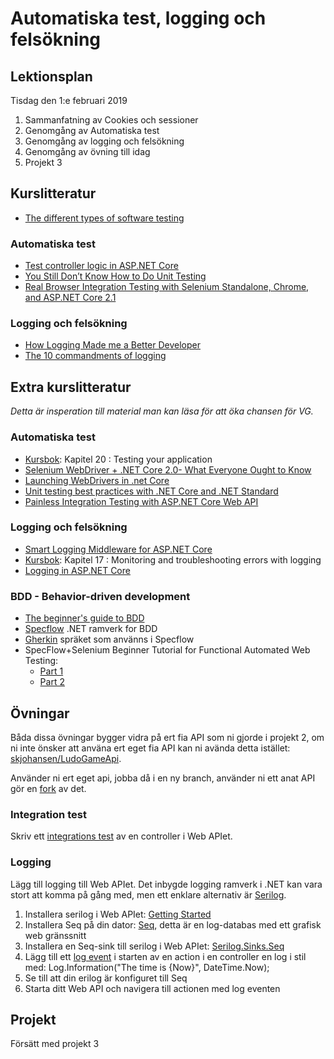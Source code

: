# Automatiska test, logging och felsökning

## Lektionsplan
Tisdag den 1:e februari 2019

1. Sammanfatning av Cookies och sessioner 
1. Genomgång av Automatiska test
1. Genomgång av logging och felsökning
1. Genomgång av övning till idag
1. Projekt 3

## Kurslitteratur

* [The different types of software testing](https://www.atlassian.com/continuous-delivery/software-testing/types-of-software-testing)

### Automatiska test
* [Test controller logic in ASP.NET Core](https://docs.microsoft.com/en-us/aspnet/core/mvc/controllers/testing?view=aspnetcore-2.2)
* [You Still Don’t Know How to Do Unit Testing](https://stackify.com/unit-testing-basics-best-practices/)
* [Real Browser Integration Testing with Selenium Standalone, Chrome, and ASP.NET Core 2.1](https://www.hanselman.com/blog/RealBrowserIntegrationTestingWithSeleniumStandaloneChromeAndASPNETCore21.aspx)

### Logging och felsökning
* [How Logging Made me a Better Developer](http://vasir.net/blog/development/how-logging-made-me-a-better-developer)
* [The 10 commandments of logging](http://www.masterzen.fr/2013/01/13/the-10-commandments-of-logging/)

## Extra kurslitteratur
*Detta är insperation till material man kan läsa för att öka chansen för VG.*
### Automatiska test
* [Kursbok](book.md): Kapitel 20 : Testing your application
* [Selenium WebDriver + .NET Core 2.0- What Everyone Ought to Know](https://www.automatetheplanet.com/webdriver-dotnetcore2/)
* [Launching WebDrivers in .net Core](https://alexanderontesting.com/2018/10/11/launching-webdrivers-in-net-core/)
* [Unit testing best practices with .NET Core and .NET Standard](https://docs.microsoft.com/en-us/dotnet/core/testing/unit-testing-best-practices)
* [Painless Integration Testing with ASP.NET Core Web API](https://fullstackmark.com/post/20/painless-integration-testing-with-aspnet-core-web-api)

### Logging och felsökning
* [Smart Logging Middleware for ASP.NET Core](https://blog.getseq.net/smart-logging-middleware-for-asp-net-core/)
* [Kursbok](book.md): Kapitel 17 : Monitoring and troubleshooting errors with logging
* [Logging in ASP.NET Core](https://docs.microsoft.com/en-us/aspnet/core/fundamentals/logging/?tabs=aspnetcore2x)


### BDD - Behavior-driven development
* [The beginner's guide to BDD](https://inviqa.com/blog/bdd-guide)
* [Specflow](https://specflow.org/) .NET ramverk for BDD
* [Gherkin](https://docs.cucumber.io/gherkin/reference/) spräket som använns i Specflow
* SpecFlow+Selenium Beginner Tutorial for Functional Automated Web Testing:         
    * [Part 1](https://medium.com/@amaya30/specflow-selenium-beginner-tutorial-for-functional-automated-web-testing-part-1-bf5c8fe53c3f)
    * [Part 2](https://medium.com/@amaya30/specflow-selenium-beginner-tutorial-for-functional-automated-web-testing-part-2-d3a2ba3d7c2)

## Övningar
Båda dissa övningar bygger vidra på ert fia API som ni gjorde i projekt 2, om ni inte önsker att använa ert eget fia API kan ni avända detta istället: [skjohansen/LudoGameApi](https://github.com/skjohansen/LudoGameApi).

Använder ni ert eget api, jobba då i en ny branch, använder ni ett anat API gör en [fork](https://help.github.com/articles/working-with-forks/) av det. 

### Integration test
Skriv ett [integrations test](https://fullstackmark.com/post/20/painless-integration-testing-with-aspnet-core-web-api)
 av en controller i Web APIet.

### Logging
Lägg till logging till Web APIet. Det inbygde logging ramverk i .NET kan vara stort att komma på gång med, men ett enklare alternativ är [Serilog](https://serilog.net/).
1. Installera serilog i Web APIet: [Getting Started](https://github.com/serilog/serilog/wiki/Getting-Started) 
1. Installera Seq på din dator: [Seq](https://getseq.net/), detta är en log-databas med ett grafisk web gränssnitt
1. Installera en Seq-sink till serilog i Web APIet: [Serilog.Sinks.Seq](https://github.com/serilog/serilog-sinks-seq)
1. Lägg till ett [log event](https://github.com/serilog/serilog/wiki/Writing-Log-Events) i starten av en action i en controller en log i stil med: Log.Information("The time is {Now}", DateTime.Now);
1. Se till att din erilog är konfiguret till Seq
1. Starta ditt Web API och navigera till actionen med log eventen  

## Projekt
Försätt med projekt 3